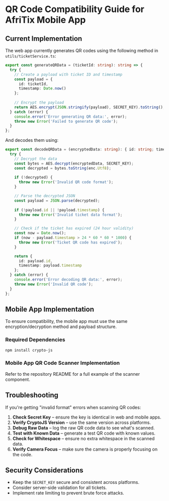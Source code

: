 # QR Code Compatibility Guide for AfriTix Mobile App



## Current Implementation

The web app currently generates QR codes using the following method in `utils/ticketService.ts`:

```typescript
export const generateQRData = (ticketId: string): string => {
  try {
    // Create a payload with ticket ID and timestamp
    const payload = {
      id: ticketId,
      timestamp: Date.now()
    };
    
    // Encrypt the payload
    return AES.encrypt(JSON.stringify(payload), SECRET_KEY).toString();
  } catch (error) {
    console.error('Error generating QR data:', error);
    throw new Error('Failed to generate QR code');
  }
};
```

And decodes them using:

```typescript
export const decodeQRData = (encryptedData: string): { id: string; timestamp: number } => {
  try {
    // Decrypt the data
    const bytes = AES.decrypt(encryptedData, SECRET_KEY);
    const decrypted = bytes.toString(enc.Utf8);
    
    if (!decrypted) {
      throw new Error('Invalid QR code format');
    }

    // Parse the decrypted JSON
    const payload = JSON.parse(decrypted);
    
    if (!payload.id || !payload.timestamp) {
      throw new Error('Invalid ticket data format');
    }

    // Check if the ticket has expired (24 hour validity)
    const now = Date.now();
    if (now - payload.timestamp > 24 * 60 * 60 * 1000) {
      throw new Error('Ticket QR code has expired');
    }

    return {
      id: payload.id,
      timestamp: payload.timestamp
    };
  } catch (error) {
    console.error('Error decoding QR data:', error);
    throw new Error('Invalid QR code');
  }
};
```

## Mobile App Implementation

To ensure compatibility, the mobile app must use the same encryption/decryption method and payload structure.

### Required Dependencies

```bash
npm install crypto-js
```

### Mobile App QR Code Scanner Implementation


Refer to the repository README for a full example of the scanner component.

## Troubleshooting

If you're getting "invalid format" errors when scanning QR codes:

1. **Check Secret Key** – ensure the key is identical in web and mobile apps.
2. **Verify CryptoJS Version** – use the same version across platforms.
3. **Debug Raw Data** – log the raw QR code data to see what's scanned.
4. **Test with Known Data** – generate a test QR code with known values.
5. **Check for Whitespace** – ensure no extra whitespace in the scanned data.
6. **Verify Camera Focus** – make sure the camera is properly focusing on the code.

## Security Considerations

- Keep the `SECRET_KEY` secure and consistent across platforms.
- Consider server-side validation for all tickets.
- Implement rate limiting to prevent brute force attacks.

